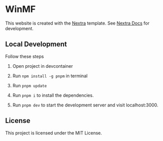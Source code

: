 # WinMF 

This website is created with the [Nextra](https://nextra.site) template. See [Nextra Docs](https://nextra.site/docs) for development.


## Local Development

Follow these steps

1) Open project in devcontainer

2) Run `npm install -g pnpm` in terminal

3) Run `pnpm update`

4) Run `pnpm i` to install the dependencies.

5) Run `pnpm dev` to start the development server and visit localhost:3000.

## License

This project is licensed under the MIT License.
